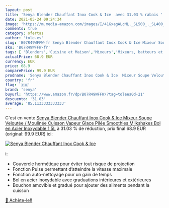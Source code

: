 ```yaml
---
layout: post
title: 'Senya Blender Chauffant Inox Cook & Ice  avec 31.03 % rabais '
date: 2021-05-24 09:24:34
image: 'https://m.media-amazon.com/images/I/41GxagALcML._SL500_._SL400_.jpg'
comments: true
category: ofertas
author: 'tole.es'
slug: 'B07R49WFFW-fr Senya Blender Chauffant Inox Cook & Ice Mixeur Soupe...'
sku: 'B07R49WFFW-fr'
tags: [ 'Blenders','Cuisine et Maison','Mixeurs','Mixeurs, batteurs et robots multifonctions','Petit électroménager','senya', ]
actualPrice: 68.9 EUR
currency: EUR
price: 68.9
comparePrice: 99.9 EUR
prodname: 'Senya Blender Chauffant Inox Cook & Ice  Mixeur Soupe Veloutée / Moulinée  Cuisson Vapeur  Glace Pilée Smoothies Milkshakes  Bol en Acier Inoxydable 1  5L'
country: 'fr'
flag: '🇫🇷'
brand: 'senya'
buyurl: 'https://www.amazon.fr/dp/B07R49WFFW/?tag=tolees0d-21'
descuento: '31.03'
average: '85.1133333333333'
---
```


C'est en vente [Senya Blender Chauffant Inox Cook & Ice  Mixeur Soupe Veloutée / Moulinée  Cuisson Vapeur  Glace Pilée Smoothies Milkshakes  Bol en Acier Inoxydable 1  5L](https://www.amazon.fr/dp/B07R49WFFW/?tag=tolees0d-21)  à  31.03 % de réduction, prix final  68.9 EUR (original: 99.9 EUR) ici:

[![Senya Blender Chauffant Inox Cook & Ice ](https://m.media-amazon.com/images/I/41GxagALcML._SL500_._SL400_.jpg)](https://www.amazon.fr/dp/B07R49WFFW/?tag=tolees0d-21)

ℹ️:

- Couvercle hermétique pour éviter tout risque de projection
- Fonction Pulse permettant d’atteindre la vitesse maximale
- Fonction auto-nettoyage pour un gain de temps
- Bol en acier inoxydable avec graduations intérieures et extérieures
- Bouchon amovible et gradué pour ajouter des aliments pendant la cuisson

[🛒 Achète-le!!](https://www.amazon.fr/dp/B07R49WFFW/?tag=tolees0d-21)
